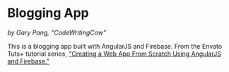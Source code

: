 # Blogging App
_by Gary Pang, "CodeWritingCow"_


This is a blogging app built with AngularJS and Firebase. From the Envato Tuts+ tutorial series, ["Creating a Web App From Scratch Using AngularJS and Firebase."](http://code.tutsplus.com/series/creating-a-web-app-from-scratch-using-angularjs-and-firebase--cms-717)